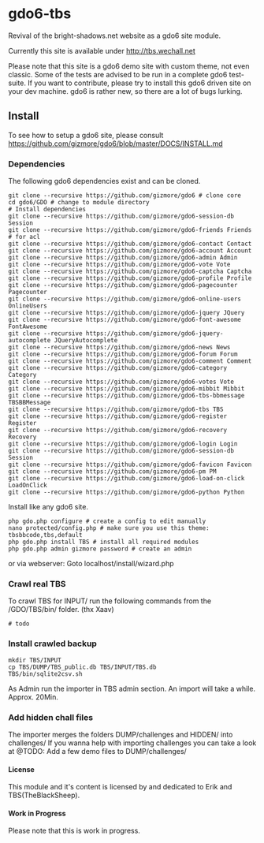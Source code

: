 # gdo6-tbs

Revival of the bright-shadows.net website as a gdo6 site module.

Currently this site is available under http://tbs.wechall.net
    
Please note that this site is a gdo6 demo site with custom theme, not even classic.
Some of the tests are advised to be run in a complete gdo6 test-suite.
If you want to contribute, please try to install this gdo6 driven site on your dev machine.
gdo6 is rather new, so there are a lot of bugs lurking.


## Install

To see how to setup a gdo6 site, please consult https://github.com/gizmore/gdo6/blob/master/DOCS/INSTALL.md


### Dependencies

The following gdo6 dependencies exist and can be cloned.

    git clone --recursive https://github.com/gizmore/gdo6 # clone core
    cd gdo6/GDO # change to module directory
    # Install dependencies
    git clone --recursive https://github.com/gizmore/gdo6-session-db Session
    git clone --recursive https://github.com/gizmore/gdo6-friends Friends # for acl
    git clone --recursive https://github.com/gizmore/gdo6-contact Contact
    git clone --recursive https://github.com/gizmore/gdo6-account Account
    git clone --recursive https://github.com/gizmore/gdo6-admin Admin
    git clone --recursive https://github.com/gizmore/gdo6-vote Vote
    git clone --recursive https://github.com/gizmore/gdo6-captcha Captcha
    git clone --recursive https://github.com/gizmore/gdo6-profile Profile
    git clone --recursive https://github.com/gizmore/gdo6-pagecounter Pagecounter
    git clone --recursive https://github.com/gizmore/gdo6-online-users OnlineUsers
    git clone --recursive https://github.com/gizmore/gdo6-jquery JQuery
    git clone --recursive https://github.com/gizmore/gdo6-font-awesome FontAwesome
    git clone --recursive https://github.com/gizmore/gdo6-jquery-autocomplete JQueryAutocomplete
    git clone --recursive https://github.com/gizmore/gdo6-news News
    git clone --recursive https://github.com/gizmore/gdo6-forum Forum
    git clone --recursive https://github.com/gizmore/gdo6-comment Comment
    git clone --recursive https://github.com/gizmore/gdo6-category Category
    git clone --recursive https://github.com/gizmore/gdo6-votes Vote
    git clone --recursive https://github.com/gizmore/gdo6-mibbit Mibbit
    git clone --recursive https://github.com/gizmore/gdo6-tbs-bbmessage TBSBBMessage
    git clone --recursive https://github.com/gizmore/gdo6-tbs TBS
    git clone --recursive https://github.com/gizmore/gdo6-register Register
    git clone --recursive https://github.com/gizmore/gdo6-recovery Recovery
    git clone --recursive https://github.com/gizmore/gdo6-login Login
    git clone --recursive https://github.com/gizmore/gdo6-session-db Session
    git clone --recursive https://github.com/gizmore/gdo6-favicon Favicon
    git clone --recursive https://github.com/gizmore/gdo6-pm PM
    git clone --recursive https://github.com/gizmore/gdo6-load-on-click LoadOnClick
    git clone --recursive https://github.com/gizmore/gdo6-python Python
    
    
Install like any gdo6 site.

    php gdo.php configure # create a config to edit manually
    nano protected/config.php # make sure you use this theme: tbsbbcode,tbs,default
    php gdo.php install TBS # install all required modules
    php gdo.php admin gizmore password # create an admin
    
    
or via webserver: Goto localhost/install/wizard.php


### Crawl real TBS

To crawl TBS for INPUT/ run the following commands from the /GDO/TBS/bin/ folder. (thx Xaav)

    # todo
    

### Install crawled backup

    mkdir TBS/INPUT
    cp TBS/DUMP/TBS_public.db TBS/INPUT/TBS.db
    TBS/bin/sqlite2csv.sh

As Admin run the importer in TBS admin section.
An import will take a while. Approx. 20Min.


### Add hidden chall files

The importer merges the folders DUMP/challenges and HIDDEN/ into challenges/
If you wanna help with importing challenges you can take a look at
@TODO: Add a few demo files to DUMP/challenges/ 


#### License

This module and it's content is licensed by and dedicated to Erik and TBS(TheBlackSheep).


#### Work in Progress

Please note that this is work in progress.
